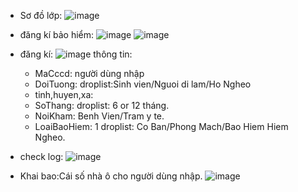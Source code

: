 - Sơ đồ lớp:
  ![image](https://github.com/vantuan2905/BHYT/assets/99082087/7b1deed6-99c5-4001-af5a-e4ec9a35d88e)

- đăng kí bảo hiểm:
![image](https://github.com/vantuan2905/BHYT/assets/99082087/6c949dcb-34a7-4ed9-b199-fc313a939baa)
![image](https://github.com/vantuan2905/BHYT/assets/99082087/072549b2-d45e-4d82-ab4c-71706c286954)

- đăng kí:
  ![image](https://github.com/vantuan2905/BHYT/assets/99082087/cf68c6b4-d8ff-4cf4-aa78-ab7766c0c3b4)
  thông tin:
  + MaCccd: người dùng nhập
  + DoiTuong: droplist:Sinh vien/Nguoi di lam/Ho Ngheo
  + tinh,huyen,xa:
  + SoThang: droplist: 6 or 12 tháng.
  + NoiKham: Benh Vien/Tram y te.
  + LoaiBaoHiem: 1 droplist: Co Ban/Phong Mach/Bao Hiem Hiem Ngheo. 

- check log:
  ![image](https://github.com/vantuan2905/BHYT/assets/99082087/f486f146-7b03-4dce-8253-3d8144ab0cf7)
- Khai bao:Cái số nhà ô cho người dùng nhập.
  ![image](https://github.com/vantuan2905/BHYT/assets/99082087/6e155c63-7099-411a-b4f0-3147d86e9f4d)

